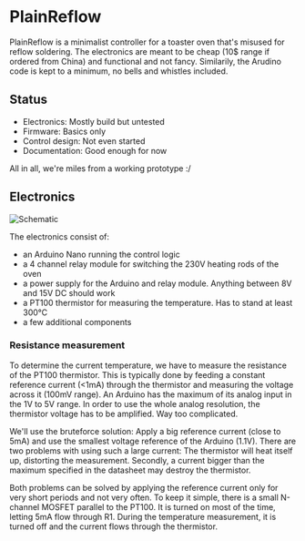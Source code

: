 # PlainReflow

PlainReflow is a minimalist controller for a toaster oven that's misused
for reflow soldering. The electronics are meant to be cheap (10$ range if
ordered from China) and functional and not fancy. Similarily, the Arudino
code is kept to a minimum, no bells and whistles included.

## Status

* Electronics: Mostly build but untested
* Firmware: Basics only
* Control design: Not even started
* Documentation: Good enough for now

All in all, we're miles from a working prototype :/

## Electronics

![Schematic](https://user-images.githubusercontent.com/7459936/32291142-7d529ce0-bf3c-11e7-81d5-0cea35ba904e.png)

The electronics consist of:

* an Arduino Nano running the control logic
* a 4 channel relay module for switching the 230V heating rods of the oven
* a power supply for the Arduino and relay module. Anything between 8V and
  15V DC should work
* a PT100 thermistor for measuring the temperature. Has to stand at least
  300°C
* a few additional components

### Resistance measurement

To determine the current temperature, we have to measure the resistance
of the PT100 thermistor. This is typically done by feeding a constant
reference current (<1mA) through the thermistor and measuring the
voltage across it (100mV range). An Arduino has the maximum of its analog
input in the 1V to 5V range. In order to use the whole analog resolution,
the thermistor voltage has to be amplified. Way too complicated.

We'll use the bruteforce solution: Apply a big reference current (close to
5mA) and use the smallest voltage reference of the Arduino (1.1V). There are
two problems with using such a large current: The thermistor will heat
itself up, distorting the measurement. Secondly, a current bigger than the
maximum specified in the datasheet may destroy the thermistor.

Both problems can be solved by applying the reference current only for
very short periods and not very often. To keep it simple, there is a small
N-channel MOSFET parallel to the PT100. It is turned on most of the time,
letting 5mA flow through R1. During the temperature measurement, it is
turned off and the current flows through the thermistor.
